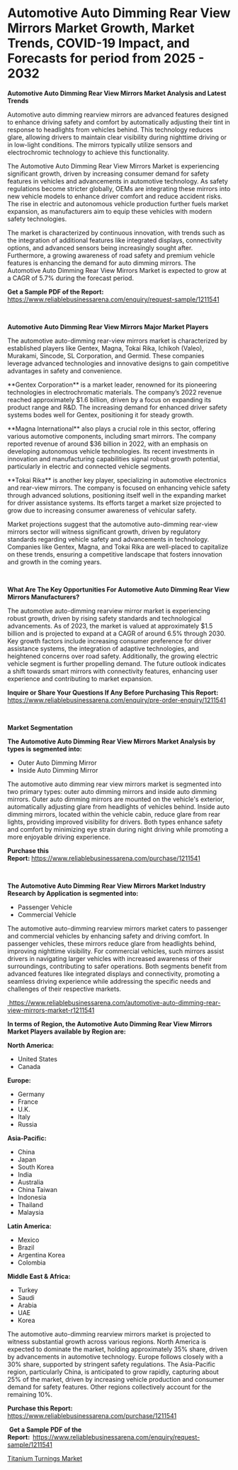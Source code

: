<p><h1>Automotive Auto Dimming Rear View Mirrors Market Growth, Market Trends, COVID-19 Impact, and Forecasts for period from 2025 - 2032</h1></p><p><strong>Automotive Auto Dimming Rear View Mirrors Market Analysis and Latest Trends</strong></p>
<p><p>Automotive auto dimming rearview mirrors are advanced features designed to enhance driving safety and comfort by automatically adjusting their tint in response to headlights from vehicles behind. This technology reduces glare, allowing drivers to maintain clear visibility during nighttime driving or in low-light conditions. The mirrors typically utilize sensors and electrochromic technology to achieve this functionality.</p><p>The Automotive Auto Dimming Rear View Mirrors Market is experiencing significant growth, driven by increasing consumer demand for safety features in vehicles and advancements in automotive technology. As safety regulations become stricter globally, OEMs are integrating these mirrors into new vehicle models to enhance driver comfort and reduce accident risks. The rise in electric and autonomous vehicle production further fuels market expansion, as manufacturers aim to equip these vehicles with modern safety technologies.</p><p>The market is characterized by continuous innovation, with trends such as the integration of additional features like integrated displays, connectivity options, and advanced sensors being increasingly sought after. Furthermore, a growing awareness of road safety and premium vehicle features is enhancing the demand for auto dimming mirrors. The Automotive Auto Dimming Rear View Mirrors Market is expected to grow at a CAGR of 5.7% during the forecast period.</p></p>
<p><strong>Get a Sample PDF of the Report:&nbsp;</strong> <a href="https://www.reliablebusinessarena.com/enquiry/request-sample/1211541?utm_campaign=2042&utm_medium=2&utm_source=Github&utm_content=ia&utm_term=24032025&utm_id=automotive-auto-dimming-rear-view-mirrors">https://www.reliablebusinessarena.com/enquiry/request-sample/1211541</a></p>
<p>&nbsp;</p>
<p><strong>Automotive Auto Dimming Rear View Mirrors Major Market Players</strong></p>
<p><p>The automotive auto-dimming rear-view mirrors market is characterized by established players like Gentex, Magna, Tokai Rika, Ichikoh (Valeo), Murakami, Sincode, SL Corporation, and Germid. These companies leverage advanced technologies and innovative designs to gain competitive advantages in safety and convenience.</p><p>**Gentex Corporation** is a market leader, renowned for its pioneering technologies in electrochromatic materials. The company’s 2022 revenue reached approximately $1.6 billion, driven by a focus on expanding its product range and R&D. The increasing demand for enhanced driver safety systems bodes well for Gentex, positioning it for steady growth.</p><p>**Magna International** also plays a crucial role in this sector, offering various automotive components, including smart mirrors. The company reported revenue of around $36 billion in 2022, with an emphasis on developing autonomous vehicle technologies. Its recent investments in innovation and manufacturing capabilities signal robust growth potential, particularly in electric and connected vehicle segments.</p><p>**Tokai Rika** is another key player, specializing in automotive electronics and rear-view mirrors. The company is focused on enhancing vehicle safety through advanced solutions, positioning itself well in the expanding market for driver assistance systems. Its efforts target a market size projected to grow due to increasing consumer awareness of vehicular safety.</p><p>Market projections suggest that the automotive auto-dimming rear-view mirrors sector will witness significant growth, driven by regulatory standards regarding vehicle safety and advancements in technology. Companies like Gentex, Magna, and Tokai Rika are well-placed to capitalize on these trends, ensuring a competitive landscape that fosters innovation and growth in the coming years.</p></p>
<p>&nbsp;</p>
<p><strong>What Are The Key Opportunities For Automotive Auto Dimming Rear View Mirrors Manufacturers?</strong></p>
<p><p>The automotive auto-dimming rearview mirror market is experiencing robust growth, driven by rising safety standards and technological advancements. As of 2023, the market is valued at approximately $1.5 billion and is projected to expand at a CAGR of around 6.5% through 2030. Key growth factors include increasing consumer preference for driver assistance systems, the integration of adaptive technologies, and heightened concerns over road safety. Additionally, the growing electric vehicle segment is further propelling demand. The future outlook indicates a shift towards smart mirrors with connectivity features, enhancing user experience and contributing to market expansion.</p></p>
<p><strong>Inquire or Share Your Questions If Any Before Purchasing This Report:</strong> <a href="https://www.reliablebusinessarena.com/enquiry/pre-order-enquiry/1211541?utm_campaign=2042&utm_medium=2&utm_source=Github&utm_content=ia&utm_term=24032025&utm_id=automotive-auto-dimming-rear-view-mirrors">https://www.reliablebusinessarena.com/enquiry/pre-order-enquiry/1211541</a></p>
<p>&nbsp;</p>
<p><strong>Market Segmentation</strong></p>
<p><strong>The Automotive Auto Dimming Rear View Mirrors Market Analysis by types is segmented into:</strong></p>
<p><ul><li>Outer Auto Dimming Mirror</li><li>Inside Auto Dimming Mirror</li></ul></p>
<p><p>The automotive auto dimming rear view mirrors market is segmented into two primary types: outer auto dimming mirrors and inside auto dimming mirrors. Outer auto dimming mirrors are mounted on the vehicle's exterior, automatically adjusting glare from headlights of vehicles behind. Inside auto dimming mirrors, located within the vehicle cabin, reduce glare from rear lights, providing improved visibility for drivers. Both types enhance safety and comfort by minimizing eye strain during night driving while promoting a more enjoyable driving experience.</p></p>
<p><strong>Purchase this Report:&nbsp;</strong><a href="https://www.reliablebusinessarena.com/purchase/1211541?utm_campaign=2042&utm_medium=2&utm_source=Github&utm_content=ia&utm_term=24032025&utm_id=automotive-auto-dimming-rear-view-mirrors">https://www.reliablebusinessarena.com/purchase/1211541</a></p>
<p>&nbsp;</p>
<p><strong>The Automotive Auto Dimming Rear View Mirrors Market Industry Research by Application is segmented into:</strong></p>
<p><ul><li>Passenger Vehicle</li><li>Commercial Vehicle</li></ul></p>
<p><p>The automotive auto-dimming rearview mirrors market caters to passenger and commercial vehicles by enhancing safety and driving comfort. In passenger vehicles, these mirrors reduce glare from headlights behind, improving nighttime visibility. For commercial vehicles, such mirrors assist drivers in navigating larger vehicles with increased awareness of their surroundings, contributing to safer operations. Both segments benefit from advanced features like integrated displays and connectivity, promoting a seamless driving experience while addressing the specific needs and challenges of their respective markets.</p></p>
<p><a href="https://www.reliablebusinessarena.com/automotive-auto-dimming-rear-view-mirrors-market-r1211541?utm_campaign=2042&utm_medium=2&utm_source=Github&utm_content=ia&utm_term=24032025&utm_id=automotive-auto-dimming-rear-view-mirrors">&nbsp;https://www.reliablebusinessarena.com/automotive-auto-dimming-rear-view-mirrors-market-r1211541</a></p>
<p><strong>In terms of Region, the Automotive Auto Dimming Rear View Mirrors Market Players available by Region are:</strong></p>
<p>
    <p> <strong> North America: </strong>
        <ul>
            <li>United States</li>
            <li>Canada</li>
        </ul>
        </p> 
    <p> <strong> Europe: </strong>
        <ul>
            <li>Germany</li>
            <li>France</li>
            <li>U.K.</li>
            <li>Italy</li>
            <li>Russia</li>
        </ul>
        </p> 
    <p> <strong> Asia-Pacific: </strong>
        <ul>
            <li>China</li>
            <li>Japan</li>
            <li>South Korea</li>
            <li>India</li>
            <li>Australia</li>
            <li>China Taiwan</li>
            <li>Indonesia</li>
            <li>Thailand</li>
            <li>Malaysia</li>
        </ul>
        </p> 
    <p> <strong> Latin America: </strong>
        <ul>
            <li>Mexico</li>
            <li>Brazil</li>
            <li>Argentina Korea</li>
            <li>Colombia</li>
        </ul>
        </p> 
    <p> <strong> Middle East & Africa: </strong>
        <ul>
            <li>Turkey</li>
            <li>Saudi</li>
            <li>Arabia</li>
            <li>UAE</li>
            <li>Korea</li>
        </ul>
    </p>
    </p>
<p><p>The automotive auto-dimming rearview mirrors market is projected to witness substantial growth across various regions. North America is expected to dominate the market, holding approximately 35% share, driven by advancements in automotive technology. Europe follows closely with a 30% share, supported by stringent safety regulations. The Asia-Pacific region, particularly China, is anticipated to grow rapidly, capturing about 25% of the market, driven by increasing vehicle production and consumer demand for safety features. Other regions collectively account for the remaining 10%.</p></p>
<p><strong>Purchase this Report: </strong><a href="https://www.reliablebusinessarena.com/purchase/1211541?utm_campaign=2042&utm_medium=2&utm_source=Github&utm_content=ia&utm_term=24032025&utm_id=automotive-auto-dimming-rear-view-mirrors">https://www.reliablebusinessarena.com/purchase/1211541</a></p>
<p>&nbsp;<strong>Get a Sample PDF of the Report:&nbsp;&nbsp;</strong><a href="https://www.reliablebusinessarena.com/enquiry/request-sample/1211541?utm_campaign=2042&utm_medium=2&utm_source=Github&utm_content=ia&utm_term=24032025&utm_id=automotive-auto-dimming-rear-view-mirrors">https://www.reliablebusinessarena.com/enquiry/request-sample/1211541</a></p>
<p><strong></strong></p>
<p><p><a href="https://github.com/efialiurca/Market-Research-Report-List-1/blob/main/titanium-turnings-market.md?utm_campaign=2042&utm_medium=2&utm_source=Github&utm_content=ia&utm_term=24032025&utm_id=automotive-auto-dimming-rear-view-mirrors">Titanium Turnings Market</a></p></p>
